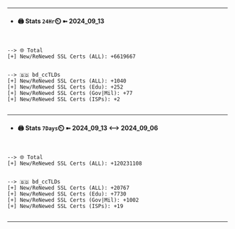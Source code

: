 

---
- #### 🖨️ **Stats** `24Hr`⏲️ ➼ 2024_09_13
```console


--> 🌐 Total
[+] New/ReNewed SSL Certs (ALL): +6619667


--> 🇧🇩 bd_ccTLDs
[+] New/ReNewed SSL Certs (ALL): +1040
[+] New/ReNewed SSL Certs (Edu): +252
[+] New/ReNewed SSL Certs (Gov|Mil): +77
[+] New/ReNewed SSL Certs (ISPs): +2


```

---
- #### 🖨️ **Stats** `7Days`⏲️ ➼ 2024_09_13 <--> 2024_09_06
```console


--> 🌐 Total
[+] New/ReNewed SSL Certs (ALL): +120231108


--> 🇧🇩 bd_ccTLDs
[+] New/ReNewed SSL Certs (ALL): +20767
[+] New/ReNewed SSL Certs (Edu): +7730
[+] New/ReNewed SSL Certs (Gov|Mil): +1002
[+] New/ReNewed SSL Certs (ISPs): +19


```

---

